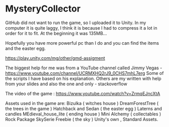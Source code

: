 # MysteryCollector

GitHub did not want to run the game, so I uploaded it to Unity. In my computer it is quite laggy, I think it is because I had to compress
it a lot in order for it to fit. At the beginning it was 135MB...

Hopefully you have more powerful pc than I do and you can find the items and the easter egg.

https://play.unity.com/mg/other/gmd-assigment

The biggest help for me was from a YouTube channel called Jimmy Vegas - https://www.youtube.com/channel/UCRMXHQ2rJ9_0CHS7mhL7erg
Some of the scripts I have based on his explanation. 
Others are my written with help from your slides and also the one and only - stackoverflow

The video of the game : 
https://www.youtube.com/watch?v=ZrmqEJncXtA


Assets used in the game are:
Bizulka ( witches house )
DreamForestTree ( the trees in the game )
Hatchback and Sedan ( the easter egg )
Laterns and candles
MEdieval_house_lite ( ending house )
Mini Alchemy ( collectables )
Rock Package
SkySerie Freebie ( the sky )
Unity's own , Standard Assets.